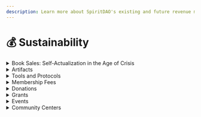 ```yaml
---
description: Learn more about SpiritDAO's existing and future revenue models
---
```


# 💰 Sustainability

<details>

<summary>Book Sales: Self-Actualization in the Age of Crisis</summary>

On 6/1/23 R. Rivers transferred all past/present revenues from physical/audio book sales  to the SpiritDAO vault via Coinbase direct transfer. &#x20;

<mark style="color:green;">**100% of the sales revenue**</mark>** from Self-Actualization in the Age of Crisis in all forms **<mark style="color:green;">**support the community vault.**</mark>\
\
Vault: [0xF3c47077C406FeA33daD4BE498fDf03Cb5d4537f](https://etherscan.io/address/0xF3c47077C406FeA33daD4BE498fDf03Cb5d4537f) \
Hash: [0x7edb4578f07e7e1e7bfcd11e62771877a3c950ecb5fd09569f71c72ca9721b07](https://etherscan.io/tx/0x7edb4578f07e7e1e7bfcd11e62771877a3c950ecb5fd09569f71c72ca9721b07)

<mark style="color:purple;">**Upon formal incorporation of the DAO full rights to the book and all relevant IP will be signed over to the organization.**</mark>

</details>

<details>

<summary>Artifacts</summary>

SpiritDAO is reimagining who and what we are in alignment with the single truth and relational universe. We will periodically make artifacts available to purchase for members and non-members alike. Members can acquire these relics with [<mark style="color:yellow;">$SELF tokens</mark>](membership/usdself-tokens.md) or standard accepted currencies at a reduced price. Non-members will be able to purchase items as well.&#x20;

100% of proceeds from artifact creation will support the SpiritDAO Community Vault.

</details>

<details>

<summary>Tools and Protocols</summary>

In an effort to expand our influence and impact, SpiritDAO will proactively develop tools and protocols to help empower our community members and those of other DAOs seeking to advance systemic actualization through the Eight Dignities.

</details>

<details>

<summary>Membership Fees</summary>

Member fees (donations) represent a source of recurring revenue for SpiritDAO. Membership tiers are means based, meaning that members are expected to contribute an appropriate amount given their personal circumstances. Unlike most spiritual communities, tithing is not a central focus of our operation or message. Memberships help to create a steady revenue stream that supports our Community Vault.

For more information, see [<mark style="color:yellow;">Membership Model Details.</mark>](membership/membership-details.md)

</details>

<details>

<summary>Donations</summary>

As a 501(c)3 religious non-profit SpiritDAO community members may donate capital in a variety of forms and functions to our community. Donations are tax-deductible under standard U.S. state and federal legal frameworks. SpiritDAO may on occasion attempt to leverage donation raises to kick off new initiatives.

</details>

<details>

<summary>Grants</summary>

As a non-profit Impact DAO, we seek grants from various sources. These grants will typically fall under _programmatic_ (funding a specific program) or _general operating_ (capital that can be used to meet overhead needs).

Grants will typically flow to the Community Vault, but Pods applying for and receiving grant funding from external organizations may have the capital transferred directly to their Pod multi-sig.&#x20;

</details>

<details>

<summary>Events</summary>

While SpiritDAO is a decentralized community, our purpose, practice, and community will be significantly strengthened through the facilitation of events.

Events may take the form of significant occasions where members are encouraged to travel to a centralized location or through local chapters.

Some events may have fees associated with them. Members can exchange [<mark style="color:yellow;">$SELF tokens</mark>](membership/usdself-tokens.md) for access to these events for partial/complete entry fees. Depending on the event, non-members can join and participate for a standard entry fee.

100% of proceeds from our events will flow to our Community Vault.

</details>

<details>

<summary>Community Centers</summary>

SpiritDAO self-actualization community centers will be designed to facilitate community connection via gathering spaces, community productivity centers, and retreats. Net revenues flow to the community wallet. Accessible via standard currencies and community token holders. Token holders are always prioritized.

</details>
